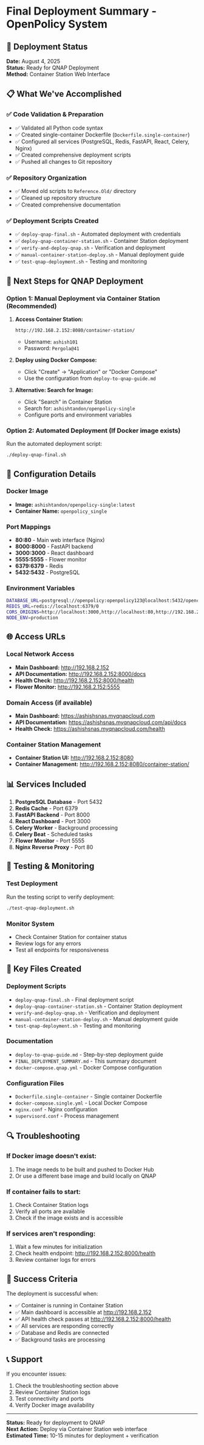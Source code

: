 # Final Deployment Summary - OpenPolicy System

## 🎯 Deployment Status

**Date:** August 4, 2025  
**Status:** Ready for QNAP Deployment  
**Method:** Container Station Web Interface  

## 📋 What We've Accomplished

### ✅ Code Validation & Preparation
- ✅ Validated all Python code syntax
- ✅ Created single-container Dockerfile (`Dockerfile.single-container`)
- ✅ Configured all services (PostgreSQL, Redis, FastAPI, React, Celery, Nginx)
- ✅ Created comprehensive deployment scripts
- ✅ Pushed all changes to Git repository

### ✅ Repository Organization
- ✅ Moved old scripts to `Reference.Old/` directory
- ✅ Cleaned up repository structure
- ✅ Created comprehensive documentation

### ✅ Deployment Scripts Created
- ✅ `deploy-qnap-final.sh` - Automated deployment with credentials
- ✅ `deploy-qnap-container-station.sh` - Container Station deployment
- ✅ `verify-and-deploy-qnap.sh` - Verification and deployment
- ✅ `manual-container-station-deploy.sh` - Manual deployment guide
- ✅ `test-qnap-deployment.sh` - Testing and monitoring

## 🚀 Next Steps for QNAP Deployment

### Option 1: Manual Deployment via Container Station (Recommended)

1. **Access Container Station:**
   ```
   http://192.168.2.152:8080/container-station/
   ```
   - Username: `ashish101`
   - Password: `Pergola@41`

2. **Deploy using Docker Compose:**
   - Click "Create" → "Application" or "Docker Compose"
   - Use the configuration from `deploy-to-qnap-guide.md`

3. **Alternative: Search for Image:**
   - Click "Search" in Container Station
   - Search for: `ashishtandon/openpolicy-single`
   - Configure ports and environment variables

### Option 2: Automated Deployment (If Docker image exists)

Run the automated deployment script:
```bash
./deploy-qnap-final.sh
```

## 🔧 Configuration Details

### Docker Image
- **Image:** `ashishtandon/openpolicy-single:latest`
- **Container Name:** `openpolicy_single`

### Port Mappings
- **80:80** - Main web interface (Nginx)
- **8000:8000** - FastAPI backend
- **3000:3000** - React dashboard
- **5555:5555** - Flower monitor
- **6379:6379** - Redis
- **5432:5432** - PostgreSQL

### Environment Variables
```bash
DATABASE_URL=postgresql://openpolicy:openpolicy123@localhost:5432/opencivicdata
REDIS_URL=redis://localhost:6379/0
CORS_ORIGINS=http://localhost:3000,http://localhost:80,http://192.168.2.152,http://ashishsnas.myqnapcloud.com
NODE_ENV=production
```

## 🌐 Access URLs

### Local Network Access
- **Main Dashboard:** http://192.168.2.152
- **API Documentation:** http://192.168.2.152:8000/docs
- **Health Check:** http://192.168.2.152:8000/health
- **Flower Monitor:** http://192.168.2.152:5555

### Domain Access (if available)
- **Main Dashboard:** https://ashishsnas.myqnapcloud.com
- **API Documentation:** https://ashishsnas.myqnapcloud.com/api/docs
- **Health Check:** https://ashishsnas.myqnapcloud.com/health

### Container Station Management
- **Container Station UI:** http://192.168.2.152:8080
- **Container Management:** http://192.168.2.152:8080/container-station/

## 📊 Services Included

1. **PostgreSQL Database** - Port 5432
2. **Redis Cache** - Port 6379
3. **FastAPI Backend** - Port 8000
4. **React Dashboard** - Port 3000
5. **Celery Worker** - Background processing
6. **Celery Beat** - Scheduled tasks
7. **Flower Monitor** - Port 5555
8. **Nginx Reverse Proxy** - Port 80

## 🧪 Testing & Monitoring

### Test Deployment
Run the testing script to verify deployment:
```bash
./test-qnap-deployment.sh
```

### Monitor System
- Check Container Station for container status
- Review logs for any errors
- Test all endpoints for responsiveness

## 📁 Key Files Created

### Deployment Scripts
- `deploy-qnap-final.sh` - Final deployment script
- `deploy-qnap-container-station.sh` - Container Station deployment
- `verify-and-deploy-qnap.sh` - Verification and deployment
- `manual-container-station-deploy.sh` - Manual deployment guide
- `test-qnap-deployment.sh` - Testing and monitoring

### Documentation
- `deploy-to-qnap-guide.md` - Step-by-step deployment guide
- `FINAL_DEPLOYMENT_SUMMARY.md` - This summary document
- `docker-compose.qnap.yml` - Docker Compose configuration

### Configuration Files
- `Dockerfile.single-container` - Single container Dockerfile
- `docker-compose.single.yml` - Local Docker Compose
- `nginx.conf` - Nginx configuration
- `supervisord.conf` - Process management

## 🔍 Troubleshooting

### If Docker image doesn't exist:
1. The image needs to be built and pushed to Docker Hub
2. Or use a different base image and build locally on QNAP

### If container fails to start:
1. Check Container Station logs
2. Verify all ports are available
3. Check if the image exists and is accessible

### If services aren't responding:
1. Wait a few minutes for initialization
2. Check health endpoint: http://192.168.2.152:8000/health
3. Review container logs for errors

## 🎉 Success Criteria

The deployment is successful when:
- ✅ Container is running in Container Station
- ✅ Main dashboard is accessible at http://192.168.2.152
- ✅ API health check passes at http://192.168.2.152:8000/health
- ✅ All services are responding correctly
- ✅ Database and Redis are connected
- ✅ Background tasks are processing

## 📞 Support

If you encounter issues:
1. Check the troubleshooting section above
2. Review Container Station logs
3. Test connectivity and ports
4. Verify Docker image availability

---

**Status:** Ready for deployment to QNAP  
**Next Action:** Deploy via Container Station web interface  
**Estimated Time:** 10-15 minutes for deployment + verification 
